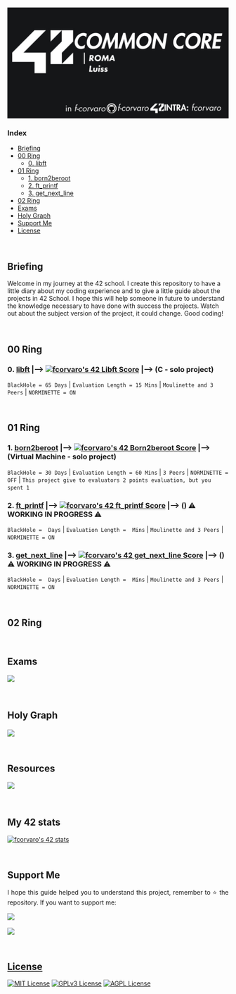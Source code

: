 # <a href="https://github.com/f-corvaro/42.common_core/tree/main/exams"><img align="center" src="https://github.com/f-corvaro/42.common_core/blob/main/.extra/42cc_gh.png"></a>

### Index
    
- [Briefing](#briefing)
- [00 Ring](#00-ring)
	- [0️. libft](#0️-libft--------c---solo-project)
- [01 Ring](#01-ring)
	- [1. born2beroot](#1-born2beroot--------virtual-machine----solo-project)
	- [2. ft\_printf](#2-ft_printf---------️-working-in-progress-️)
	- [3. get\_next\_line](#3-get_next_line---------️-working-in-progress-️)
- [02 Ring](#02-ring)
- [Exams](#exams)
- [Holy Graph](#holy-graph) 
- [Support Me](#support-me)
- [License](#license)

<br>

## Briefing

<p align="justify">
 
  Welcome in my journey at the 42 school. I create this repository to have a little diary about my coding
  experience and to give a little guide about the projects in 42 School. I hope this will help someone in future
  to understand the knowledge necessary to have done with success the projects. Watch out about the subject
  version of the project, it could change. Good coding!

</p>

<br>

## 00 Ring

<p align="justify">

### 0️. [libft](https://github.com/f-corvaro/42.common_core/tree/main/libft) |--> [![fcorvaro's 42 Libft Score](https://badge42.vercel.app/api/v2/clftrr31n000608jvhnng5zld/project/3049229)](https://profile.intra.42.fr/users/fcorvaro) |--> (C - solo project)

  ```BlackHole = 65 Days``` | ```Evaluation Length = 15 Mins``` | ```Moulinette and 3 Peers``` | ```NORMINETTE =
  ON```
</p>

<br>

## 01 Ring

<p align="justify">

### 1. [born2beroot](https://github.com/f-corvaro/42.common_core/tree/main/born2beroot) |--> [![fcorvaro's 42 Born2beroot Score](https://badge42.vercel.app/api/v2/clftrr31n000608jvhnng5zld/project/3069523)](https://profile.intra.42.fr/users/fcorvaro) |--> (Virtual Machine  - solo project)

  ```BlackHole = 30 Days``` | ```Evaluation Length = 60 Mins``` | ```3 Peers``` | ```NORMINETTE = OFF``` | ```This project give to evaluators 2 points evaluation, but you spent 1```

### 2. [ft_printf](https://github.com/f-corvaro/42.common_core/tree/main/ft_printf) |--> [![fcorvaro's 42 ft_printf Score](https://badge42.vercel.app/api/v2/clftrr31n000608jvhnng5zld/project/3069521)](https://profile.intra.42.fr/users/fcorvaro) |--> () ⚠️ **WORKING IN PROGRESS** ⚠️

  ```BlackHole =  Days``` | ```Evaluation Length =  Mins``` | ```Moulinette and 3 Peers``` | ```NORMINETTE =
  ON```

### 3. [get_next_line](https://github.com/f-corvaro/42.common_core/tree/main/get_next_line) |--> [![fcorvaro's 42 get_next_line Score](https://badge42.vercel.app/api/v2/clftrr31n000608jvhnng5zld/project/3069522)](https://profile.intra.42.fr/users/fcorvaro) |--> () ⚠️ **WORKING IN PROGRESS** ⚠️

  ```BlackHole =  Days``` | ```Evaluation Length =  Mins``` | ```Moulinette and 3 Peers``` | ```NORMINETTE =
  ON```


</p>

<br>

## 02 Ring

<p align="justify">

</p>

<br>

## Exams

<p align="justify"> 
	
<a href="https://github.com/f-corvaro/42.common_core/tree/main/exams"><img width="350" src="https://github.com/f-corvaro/42.common_core/blob/main/exams/.extra/42exams.png"></a> 
	
</p>
	
<br>

## Holy Graph

<a href="https://projects.intra.42.fr/projects/graph"><img align="center" src="https://github.com/f-corvaro/42.common_core/blob/main/.extra/HolyGraph.png"></a>

<br>

## Resources

<a href="https://github.com/f-corvaro/42.common_core/blob/main/.extra/42Resources.png"><img width="350" src="https://github.com/f-corvaro/42.common_core/blob/main/.extra/42Resources.png"></a>

<br>

## My 42 stats
	
[![fcorvaro's 42 stats](https://badge42.vercel.app/api/v2/clftrr31n000608jvhnng5zld/stats?cursusId=21&coalitionId=125)](https://profile.intra.42.fr/users/fcorvaro)

<br>

## Support Me 

<p align="justify"> 
I hope this guide helped you to understand this project, remember to ⭐ the repository.
If you want to support me:</p>

<a href="https://ko-fi.com/fcorvaro"><img width="180" img align="center" src="https://github.com/f-corvaro/42.common_core/blob/main/.extra/support-me-ko-fi.svg">   
    
<a href="https://github.com/sponsors/f-corvaro"><img width="180" img align="center" src="https://github.com/f-corvaro/42.common_core/blob/main/.extra/support-me-github.svg">
 
<br>
	
## License

[![MIT License](https://img.shields.io/badge/License-MIT-green.svg)](https://choosealicense.com/licenses/mit/)
[![GPLv3 License](https://img.shields.io/badge/License-GPL%20v3-yellow.svg)](https://opensource.org/licenses/)
[![AGPL License](https://img.shields.io/badge/license-AGPL-blue.svg)](http://www.gnu.org/licenses/agpl-3.0)
	
<br>
